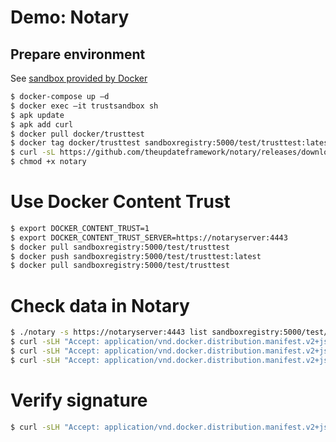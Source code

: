 # Demo: Notary

## Prepare environment

See [sandbox provided by Docker](https://docs.docker.com/engine/security/trust/trust_sandbox/#build-the-sandbox)

```bash
$ docker-compose up –d
$ docker exec –it trustsandbox sh
$ apk update
$ apk add curl
$ docker pull docker/trusttest
$ docker tag docker/trusttest sandboxregistry:5000/test/trusttest:latest
$ curl -sL https://github.com/theupdateframework/notary/releases/download/v0.4.3/notary-Linux-amd64 > notary
$ chmod +x notary
```

# Use Docker Content Trust

```bash
$ export DOCKER_CONTENT_TRUST=1
$ export DOCKER_CONTENT_TRUST_SERVER=https://notaryserver:4443
$ docker pull sandboxregistry:5000/test/trusttest
$ docker push sandboxregistry:5000/test/trusttest:latest
$ docker pull sandboxregistry:5000/test/trusttest
```

# Check data in Notary

```bash
$ ./notary -s https://notaryserver:4443 list sandboxregistry:5000/test/trusttest
$ curl -sLH "Accept: application/vnd.docker.distribution.manifest.v2+json" http://sandboxregistry:5000/v2/test/trusttest/manifests/latest
$ curl -sLH "Accept: application/vnd.docker.distribution.manifest.v2+json" http://sandboxregistry:5000/v2/test/trusttest/manifests/latest | wc -c
$ curl -sLH "Accept: application/vnd.docker.distribution.manifest.v2+json" http://sandboxregistry:5000/v2/test/trusttest/manifests/latest | sha256sum
```

# Verify signature

```bash
$ curl -sLH "Accept: application/vnd.docker.distribution.manifest.v2+json" http://sandboxregistry:5000/v2/tools/manifests/latest | ./notary -s https://notaryserver:4443 verify -q sandboxregistry:5000/tools latest
```